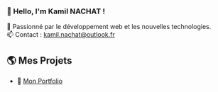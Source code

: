 ### 👋 Hello, I'm Kamil NACHAT !
🚀 Passionné par le développement web et les nouvelles technologies.  
📫 Contact : [kamil.nachat@outlook.fr](mailto:kamil.nachat@outlook.fr)  

## 🌎 Mes Projets
- 🔗 [Mon Portfolio]([https://tonportfolio.com](https://kamil-nachat.fr/))
<!--- 🛠️ [Un projet cool](https://github.com/TonGitHub/Projet)-->


<!--
**Kv1k/Kv1k** is a ✨ _special_ ✨ repository because its `README.md` (this file) appears on your GitHub profile.

Here are some ideas to get you started:

- 🔭 I’m currently working on ...
- 🌱 I’m currently learning ...
- 👯 I’m looking to collaborate on ...
- 🤔 I’m looking for help with ...
- 💬 Ask me about ...
- 📫 How to reach me: ...
- 😄 Pronouns: ...
- ⚡ Fun fact: ...
-->
